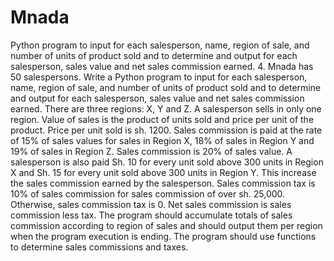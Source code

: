 # Mnada
Python program to input for each salesperson, name, region of sale, and number of units of product sold and to determine and output for each salesperson, sales value and net sales commission earned.
4.	Mnada has 50 salespersons. Write a Python program to input for each salesperson, name, region of sale, and number of units of product sold and to determine and output for each salesperson, sales value and net sales commission earned.  There are three regions: X, Y and Z. A salesperson sells in only one region. Value of sales is the product of units sold and price per unit of the product. Price per unit sold is sh. 1200.  Sales commission is paid at the rate of 15% of sales values for sales in Region X, 18% of sales in Region Y and 19% of sales in Region Z. Sales commission is 20% of sales value. A salesperson is also paid Sh. 10 for every unit sold above 300 units in Region X and Sh. 15 for every unit sold above 300 units in Region Y.  This increase the sales commission earned by the salesperson. Sales commission tax is 10% of sales commission for sales commission of over sh. 25,000. Otherwise, sales commission tax is 0. Net sales commission is sales commission less tax. The program should accumulate totals of sales commission according to region of sales and should output them per region when the program execution is ending. The program should use functions to determine sales commissions and taxes.
